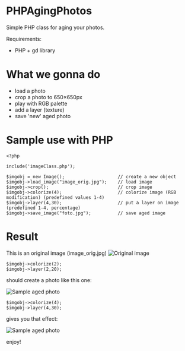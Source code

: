 PHPAgingPhotos
==============

Simple PHP class for aging your photos.

Requirements:
- PHP + gd library


What we gonna do
==========

- load a photo
- crop a photo to 650×650px
- play with RGB palette 
- add a layer (texture)
- save 'new' aged photo

Sample use with PHP
========

```
<?php

include('imageClass.php');

$imgobj = new Image();                    // create a new object
$imgobj->load_image("image_orig.jpg");    // load image
$imgobj->crop();                          // crop image
$imgobj->colorize(4);                     // colorize image (RGB modification) (predefined values 1-4)
$imgobj->layer(4,30);                     // put a layer on image (predefined 1-4, percentage)
$imgobj->save_image("foto.jpg");          // save aged image
```

Result
=======

This is an original image (image_orig.jpg)
![Original image](https://raw.github.com/jamzed/PHPAgingPhotos/master/image_orig.jpg)

```
$imgobj->colorize(2);
$imgobj->layer(2,20);
```

should create a photo like this one:

![Sample aged photo](http://www.varlog.pl/wp-content/uploads/2011/02/foto_layer_2_colorize_2_20.jpg)


```
$imgobj->colorize(4);
$imgobj->layer(4,30);
```

gives you that effect:

![Sample aged photo](http://www.varlog.pl/wp-content/uploads/2011/02/foto_layer_4_colorize_4_30.jpg)

enjoy!
